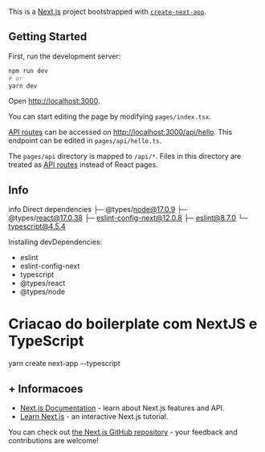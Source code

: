 This is a [Next.js](https://nextjs.org/) project bootstrapped with [`create-next-app`](https://github.com/vercel/next.js/tree/canary/packages/create-next-app).

## Getting Started

First, run the development server:

```bash
npm run dev
# or
yarn dev
```

Open [http://localhost:3000](http://localhost:3000).

You can start editing the page by modifying `pages/index.tsx`.

[API routes](https://nextjs.org/docs/api-routes/introduction) can be accessed on [http://localhost:3000/api/hello](http://localhost:3000/api/hello). This endpoint can be edited in `pages/api/hello.ts`.

The `pages/api` directory is mapped to `/api/*`. Files in this directory are treated as [API routes](https://nextjs.org/docs/api-routes/introduction) instead of React pages.

## Info

info Direct dependencies
├─ @types/node@17.0.9
├─ @types/react@17.0.38
├─ eslint-config-next@12.0.8
├─ eslint@8.7.0
└─ typescript@4.5.4

Installing devDependencies:

- eslint
- eslint-config-next
- typescript
- @types/react
- @types/node

# Criacao do boilerplate com NextJS e TypeScript

yarn create next-app --typescript

## + Informacoes

- [Next.js Documentation](https://nextjs.org/docs) - learn about Next.js features and API.
- [Learn Next.js](https://nextjs.org/learn) - an interactive Next.js tutorial.

You can check out [the Next.js GitHub repository](https://github.com/vercel/next.js/) - your feedback and contributions are welcome!
